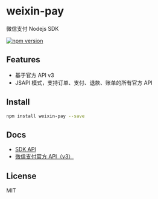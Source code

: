 # weixin-pay
微信支付 Nodejs SDK

[![npm version](https://badge.fury.io/js/weixin-pay.svg)](http://badge.fury.io/js/weixin-pay)


## Features

- 基于官方 API v3
- JSAPI 模式，支持订单、支付、退款、账单的所有官方 API


## Install

```bash
npm install weixin-pay --save
```

## Docs

- [SDK API](https://github.com/tvrcgo/weixin-pay/wiki)
- [微信支付官方 API（v3）](https://pay.weixin.qq.com/wiki/doc/apiv3/index.shtml)


## License
MIT
